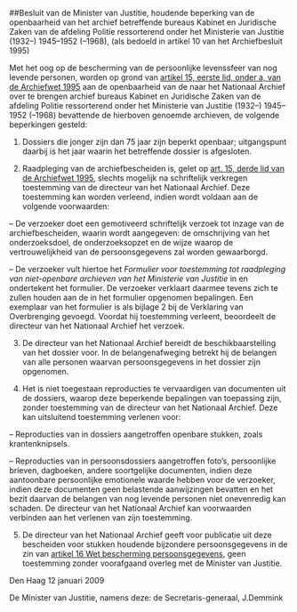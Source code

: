 <meta http-equiv='Content-Type' content='text/html; charset=utf-8' />

##Besluit van de Minister van Justitie, houdende beperking van de openbaarheid van het archief betreffende bureaus Kabinet en Juridische Zaken van de afdeling Politie ressorterend onder het Ministerie van Justitie (1932–) 1945–1952 (–1968), (als bedoeld in artikel 10 van het Archiefbesluit 1995)

Met het oog op de bescherming van de persoonlijke levenssfeer van nog levende personen, worden op grond van [artikel 15, eerste lid, onder a, van de Archiefwet 1995](../../../../../../../../../../../../wet/archiefwet/1995/BWBR0007376/README.md) aan de openbaarheid van de naar het Nationaal Archief over te brengen archief bureaus Kabinet en Juridische Zaken van de afdeling Politie ressorterend onder het Ministerie van Justitie (1932–) 1945–1952 (–1968) bevattende de hierboven genoemde archieven, de volgende beperkingen gesteld: 

1. Dossiers die jonger zijn dan 75 jaar zijn beperkt openbaar; uitgangspunt daarbij is het jaar waarin het betreffende dossier is afgesloten.  

2. Raadpleging van de archiefbescheiden is, gelet op [art. 15, derde lid van de Archiefwet 1995](../../../../../../../../../../../../wet/archiefwet/1995/BWBR0007376/README.md), slechts mogelijk na schriftelijk verkregen toestemming van de directeur van het Nationaal Archief. Deze toestemming kan worden verleend, indien wordt voldaan aan de volgende voorwaarden: 

– De verzoeker doet een gemotiveerd schriftelijk verzoek tot inzage van de archiefbescheiden, waarin wordt aangegeven: de omschrijving van het onderzoeksdoel, de onderzoeksopzet en de wijze waarop de vertrouwelijkheid van de persoonsgegevens zal worden gewaarborgd.  

– De verzoeker vult hiertoe het *Formulier voor toestemming tot raadpleging van niet-openbare archieven van het Ministerie van Justitie* in en ondertekent het formulier. De verzoeker verklaart daarmee tevens zich te zullen houden aan de in het formulier opgenomen bepalingen. Een exemplaar van het formulier is als bijlage 2 bij de Verklaring van Overbrenging gevoegd.   Voordat hij toestemming verleent, beoordeelt de directeur van het Nationaal Archief het verzoek.  

3. De directeur van het Nationaal Archief bereidt de beschikbaarstelling van het dossier voor. In de belangenafweging betrekt hij de belangen van alle personen waarvan persoonsgegevens in het dossier zijn opgenomen.  

4. Het is niet toegestaan reproducties te vervaardigen van documenten uit de dossiers, waarop deze beperkende bepalingen van toepassing zijn, zonder toestemming van de directeur van het Nationaal Archief. Deze kan uitsluitend toestemming verlenen voor: 

– Reproducties van in dossiers aangetroffen openbare stukken, zoals krantenknipsels.  

– Reproducties van in persoonsdossiers aangetroffen foto’s, persoonlijke brieven, dagboeken, andere soortgelijke documenten, indien deze aantoonbare persoonlijke emotionele waarde hebben voor de verzoeker, indien deze documenten geen belastende aanwijzingen bevatten en het bezit daarvan de belangen van nog levende personen niet onevenredig kan schaden.   De directeur van het Nationaal Archief kan voorwaarden verbinden aan het verlenen van zijn toestemming.  

5. De directeur van het Nationaal Archief geeft voor publicatie uit deze bescheiden voor stukken houdende bijzondere persoonsgegevens in de zin van [artikel 16 Wet bescherming persoonsgegevens](../../../../../../../../../../../../wet/wet/bescherming/persoonsgegevens/BWBR0011468/README.md), geen toestemming zonder voorafgaand overleg met de Minister van Justitie.       

Den Haag 
12 januari 2009   

De 
Minister van Justitie, namens deze: de 
Secretaris-generaal, 
J.Demmink   
